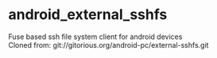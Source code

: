 android_external_sshfs
======================

Fuse based ssh file system client for android devices  
Cloned from: git://gitorious.org/android-pc/external-sshfs.git
